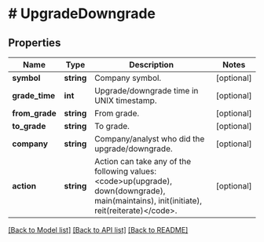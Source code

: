 # # UpgradeDowngrade

## Properties

Name | Type | Description | Notes
------------ | ------------- | ------------- | -------------
**symbol** | **string** | Company symbol. | [optional] 
**grade_time** | **int** | Upgrade/downgrade time in UNIX timestamp. | [optional] 
**from_grade** | **string** | From grade. | [optional] 
**to_grade** | **string** | To grade. | [optional] 
**company** | **string** | Company/analyst who did the upgrade/downgrade. | [optional] 
**action** | **string** | Action can take any of the following values: &lt;code&gt;up(upgrade), down(downgrade), main(maintains), init(initiate), reit(reiterate)&lt;/code&gt;. | [optional] 

[[Back to Model list]](../../README.md#documentation-for-models) [[Back to API list]](../../README.md#documentation-for-api-endpoints) [[Back to README]](../../README.md)



